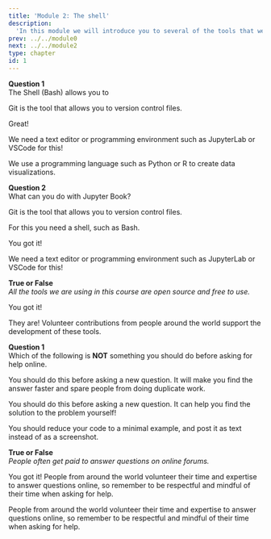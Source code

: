 ```yaml
---
title: 'Module 2: The shell'
description:
  'In this module we will introduce you to several of the tools that we will be using in this course, as well as to computing in general.'
prev: ../../module0
next: ../../module2
type: chapter
id: 1
---
```


<exercise id="0" title="Module Learning Outcomes"  type="slides, video">
<slides source="module1/module1_00" shot="0" start="3:42" end="4:35"> </slides>
</exercise>

<exercise id="1" title="Introduction to the Data Science Toolbox" type="slides,video">
<slides source="module1/module1_01" shot="1" start="0:003" end="05:31"> </slides>
</exercise>

<exercise id="2" title="Test Your Knowledge">

**Question 1**  
The Shell (Bash) allows you to

<choice id="1" >
<opt text="Version control files">

Git is the tool that allows you to version control files.

</opt>

<opt text="Navigate the file system" correct="true">

Great!

</opt>

<opt text="Edit code files">

We need a text editor or programming environment such as JupyterLab or VSCode for this!

</opt>

<opt text="Create data visualizations">

We use a programming language such as Python or R to create data visualizations.

</opt>

</choice>


**Question 2**      
What can you do with Jupyter Book?

<choice id="2" >
<opt text="Version control files">

Git is the tool that allows you to version control files.

</opt>

<opt text="Navigate the file system">

For this you need a shell, such as Bash.

</opt>

<opt text="Publish books and web pages"  correct="true">

You got it!

</opt>

<opt text="Edit code files">

We need a text editor or programming environment such as JupyterLab or VSCode for this!

</opt>

</choice>

**True or False**       
*All the tools we are using in this course are open source and free to use.*

<choice id="3" >
<opt text="True"  correct="true">

You got it!

</opt>

<opt text="False">

They are! Volunteer contributions from people around the world support the development of these tools.

</opt>

</choice>

</exercise>

<exercise id="3" title="How Can We Visualize Data?" type="slides,video">
<slides source="module1/module1_03" shot="1" start="5:4008" end="26:2200"> </slides>
</exercise>

<exercise id="5" title="Asking Effective Questions" type="slides,video">
<slides source="module1/module1_05" shot="1" start="26:3200" end="40:07"></slides>
</exercise>

<exercise id="6" title="Test Your Knowledge">

**Question 1**      
Which of the following is **NOT** something you should do before asking for help online.

<choice id="1" >
<opt text="Search to see if the solution to your question already is available">

You should do this before asking a new question. It will make you find the answer faster and spare people from doing duplicate work.

</opt>

<opt text="Type out the problem for youself before asking the question">

You should do this before asking a new question. It can help you find the solution to the problem yourself!

</opt>

<opt text="Post a screenshot of your full code as is."  correct="true">

You should reduce your code to a minimal example, and post it as text instead of as a screenshot.

</opt>

</choice>

**True or False**       
*People often get paid to answer questions on online forums.*

<choice id="2" >
<opt text="False"  correct="true">

You got it! People from around the world volunteer their time and expertise to answer questions online, so remember to be respectful and mindful of their time when asking for help.

</opt>

<opt text="True">

People from around the world volunteer their time and expertise to answer questions online, so remember to be respectful and mindful of their time when asking for help.

</opt>

</choice>

</exercise>

<exercise id="7" title="What Did We Just Learn?" type="slides, video">
<slides source="module1/module1_end" shot="0" start="04:37" end="05:35">
</slides>
</exercise>


